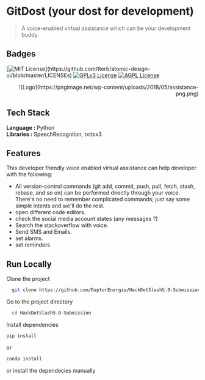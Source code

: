 
# GitDost (your dost for development)
> A voice-enabled virtual assistance which can be your development buddy.

## Badges

<!-- Add badges from somewhere like: [shields.io](https://shields.io/) -->

[![MIT License](https://img.shields.io/apm/l/atomic-design-ui.svg?)](https://github.com/tterb/atomic-design-ui/blob/master/LICENSEs)
[![GPLv3 License](https://img.shields.io/badge/License-GPL%20v3-yellow.svg)](https://opensource.org/licenses/)
[![AGPL License](https://img.shields.io/badge/license-AGPL-blue.svg)](http://www.gnu.org/licenses/agpl-3.0)
<p align="right">
![Logo](https://pngimage.net/wp-content/uploads/2018/05/assistance-png.png)
</p>

## Tech Stack

**Language :** Python \
**Libraries :**  SpeechRecogntion, txttsx3



## Features
This developer friendly voice enabled virtual assistance can help developer with the following:

- All version-control commands (git add, commit, push, pull, fetch, stash, rebase, and so on) can be performed directly through your voice. There's no need to remember complicated commands; just say some simple intents and we'll do the rest.
- open different code editors.
- check the social media account states (any messages ?)
- Search the stackoverflow with voice.
- Send SMS and Emails.
- set alarms.
- set reminders 


## Run Locally

Clone the project

```bash
  git clone https://github.com/RaptorEnergia/HackDotSlash5.0-Submission
```

Go to the project directory

```bash
  cd HackDotSlash5.0-Submission
```

Install dependencies

```bash
pip install 
```
or
```bash
conda install
```
or 
install the dependecies manually
